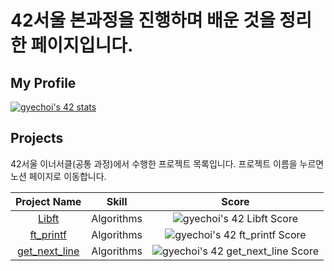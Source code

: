 # 42서울 본과정을 진행하며 배운 것을 정리한 페이지입니다.

## My Profile

[![gyechoi's 42 stats](https://badge42.vercel.app/api/v2/clg4nlglu005408lb4d1pxbkq/stats?cursusId=21&coalitionId=85)](https://github.com/JaeSeoKim/badge42)

## Projects
42서울 이너서클(공통 과정)에서 수행한 프로젝트 목록입니다. 프로젝트 이름을 누르면 노션 페이지로 이동합니다.

|Project Name |Skill |Score |
|:---:        |:---: |:---:	|
|[Libft](https://gyeongsu1997.notion.site/Libft-66ba3bef388046e2b1b0c5755db0a8e5) |Algorithms |![gyechoi's 42 Libft Score](https://badge42.vercel.app/api/v2/clg4nlglu005408lb4d1pxbkq/project/3024476) |
|[ft_printf](https://gyeongsu1997.notion.site/ft_printf-printf-6d6691397dcb4d8dac61bd502fc96207) |Algorithms |![gyechoi's 42 ft_printf Score](https://badge42.vercel.app/api/v2/clg4nlglu005408lb4d1pxbkq/project/3033503) |
|[get_next_line](https://gyeongsu1997.notion.site/get_next_line-a7030ca80fe6435a838660a8206e0414)		|Algorithms |![gyechoi's 42 get_next_line Score](https://badge42.vercel.app/api/v2/clg4nlglu005408lb4d1pxbkq/project/3033502) |
